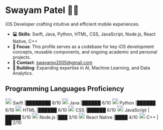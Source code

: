 # Swayam Patel 👨‍💻
iOS Developer crafting intuitive and efficient mobile experiences.

- **💻 Skills**: Swift, Java, Python, HTML, CSS, JavaScript, Node.js, React Native, C++
- **🚀 Focus**: This profile serves as a codebase for key iOS development concepts, reusable components, and ongoing academic and personal projects.
- **📧 Contact**: swayamp2005@gmail.com
- **🚧 Building**: Expanding expertise in AI, Machine Learning, and Data Analytics.

## Programming Languages Proficiency

<img src="https://cdn.jsdelivr.net/gh/devicons/devicon/icons/swift/swift-original.svg" width="20" height="20" /> Swift                  |████████ 8/10
<img src="https://cdn.jsdelivr.net/gh/devicons/devicon/icons/java/java-original.svg" width="20" height="20" /> Java                     |██████ 6/10
<img src="https://cdn.jsdelivr.net/gh/devicons/devicon/icons/python/python-original.svg" width="20" height="20" /> Python               |██████ 6/10
<img src="https://cdn.jsdelivr.net/gh/devicons/devicon/icons/html5/html5-original.svg" width="20" height="20" /> HTML                   |██████ 6/10
<img src="https://cdn.jsdelivr.net/gh/devicons/devicon/icons/css3/css3-original.svg" width="20" height="20" /> CSS                      |██████ 6/10
<img src="https://cdn.jsdelivr.net/gh/devicons/devicon/icons/javascript/javascript-original.svg" width="20" height="20" /> JavaScript   |█████ 5/10
<img src="https://cdn.jsdelivr.net/gh/devicons/devicon/icons/nodejs/nodejs-original.svg" width="20" height="20" /> Node.js              |███ 3/10
<img src="https://cdn.jsdelivr.net/gh/devicons/devicon/icons/react/react-original.svg" width="20" height="20" /> React Native           |████ 4/10
<img src="https://cdn.jsdelivr.net/gh/devicons/devicon/icons/cplusplus/cplusplus-original.svg" width="20" height="20" /> C++            |██ 2/10

<!--
**swayam-patel/swayam-patel** is a ✨ _special_ ✨ repository because its `README.md` (this file) appears on your GitHub profile.

Here are some ideas to get you started:

- 🔭 I’m currently working on ...
- 🌱 I’m currently learning ...
- 👯 I’m looking to collaborate on ...
- 🤔 I’m looking for help with ...
- 💬 Ask me about ...
- 📫 How to reach me: ...
- 😄 Pronouns: ...
- ⚡ Fun fact: ...
-->
